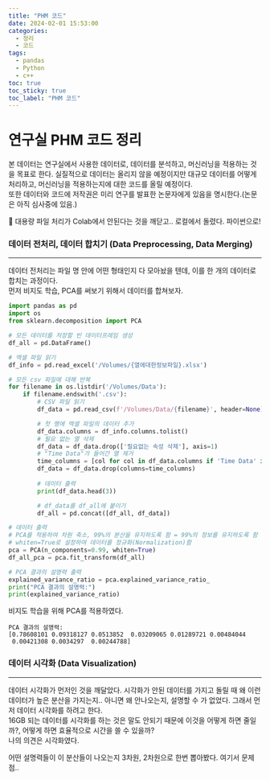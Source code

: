 ```yaml
---
title: "PHM 코드"
date: 2024-02-01 15:53:00
categories:
  - 정리
  - 코드
tags:
  - pandas
  - Python
  - c++
toc: true
toc_sticky: true
toc_label: "PHM 코드"
---
```


# 연구실 PHM 코드 정리   
본 데이터는 연구실에서 사용한 데이터로, 데이터를 분석하고, 머신러닝을 적용하는 것을 목표로 한다.
실질적으로 데이터는 올리지 않을 예정이지만 대규모 데이터를 어떻게 처리하고, 머신러닝을 적용하는지에 대한 코드를 올릴 예정이다.   
또한 데이터와 코드에 저작권은 미리 연구를 발표한 논문자에게 있음을 명시한다.(논문은 아직 심사중에 있음.)   

    
🚨 대용량 파일 처리가 Colab에서 안된다는 것을 깨닫고.. 로컬에서 돌렸다. 파이썬으로!  

### 데이터 전처리, 데이터 합치기 (Data Preprocessing, Data Merging)   
---
데이터 전처리는 파일 명 안에 어떤 형태인지 다 모아놨을 텐데, 이를 한 개의 데이터로 합치는 과정이다.    
먼저 비지도 학습, PCA를 써보기 위해서 데이터를 합쳐보자.   
```python
import pandas as pd
import os
from sklearn.decomposition import PCA

# 모든 데이터를 저장할 빈 데이터프레임 생성
df_all = pd.DataFrame()

# 엑셀 파일 읽기
df_info = pd.read_excel('/Volumes/{열에대한정보파일}.xlsx')

# 모든 csv 파일에 대해 반복
for filename in os.listdir('/Volumes/Data'):
    if filename.endswith('.csv'):
        # CSV 파일 읽기
        df_data = pd.read_csv(f'/Volumes/Data/{filename}', header=None)

        # 첫 행에 엑셀 파일의 데이터 추가
        df_data.columns = df_info.columns.tolist()
        # 필요 없는 열 삭제
        df_data = df_data.drop(['필요없는 속성 삭제'], axis=1)
        # "Time Data"가 들어간 열 제거
        time_columns = [col for col in df_data.columns if 'Time Data' in col]
        df_data = df_data.drop(columns=time_columns)
        
        # 데이터 출력
        print(df_data.head(3))

        # df_data를 df_all에 붙이기
        df_all = pd.concat([df_all, df_data])

# 데이터 출력
# PCA를 적용하여 차원 축소, 99%의 분산을 유지하도록 함 = 99%의 정보를 유지하도록 함
# whiten=True로 설정하여 데이터를 정규화(Normalization)함
pca = PCA(n_components=0.99, whiten=True)
df_all_pca = pca.fit_transform(df_all)

# PCA 결과의 설명력 출력
explained_variance_ratio = pca.explained_variance_ratio_
print("PCA 결과의 설명력:")
print(explained_variance_ratio)

```   
비지도 학습을 위해 PCA를 적용하였다.
```    
PCA 결과의 설명력:
[0.78608101 0.09318127 0.0513852  0.03209065 0.01289721 0.00484044
 0.00421308 0.0034297  0.00244788] 
 ```    
    
### 데이터 시각화 (Data Visualization)
---
데이터 시각화가 먼저인 것을 깨달았다. 시각화가 안된 데이터를 가지고 돌릴 때 왜 이런 데이터가 높은 분산을 가지는지.. 아니면 왜 안나오는지, 설명할 수 가 없었다. 그래서 먼저 데이터 시각화를 하려고 한다.       
16GB 되는 데이터를 시각화를 하는 것은 말도 안되기 때문에 이것을 어떻게 하면 줄일까?, 어떻게 하면 효율적으로 시간을 쓸 수 있을까?   
나의 의견은 시각화였다.   

어떤 설명력들이 이 분산들이 나오는지 3차원, 2차원으로 한번 뽑아봤다. 
여기서 문제점.. 



